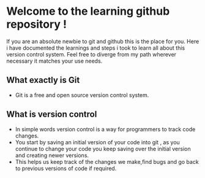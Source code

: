 # Welcome to the learning github repository !
If you are an absolute newbie to git and github this is the  place for you.
Here i have documented the learnings and steps i took to learn all about this version control system.
Feel free to diverge from my path wherever necessary it matches your use needs.

## What exactly is Git
- Git is a free and open source version control system.
## What is version control
- In simple words version control is a way for programmers to track code changes.
- You start by saving an initial version of your code into git , as you continue to change your code you keep saving over the initial version and creating newer versions.
- This helps us keep track of the changes we make,find bugs and go back to previous versions of code if required.

